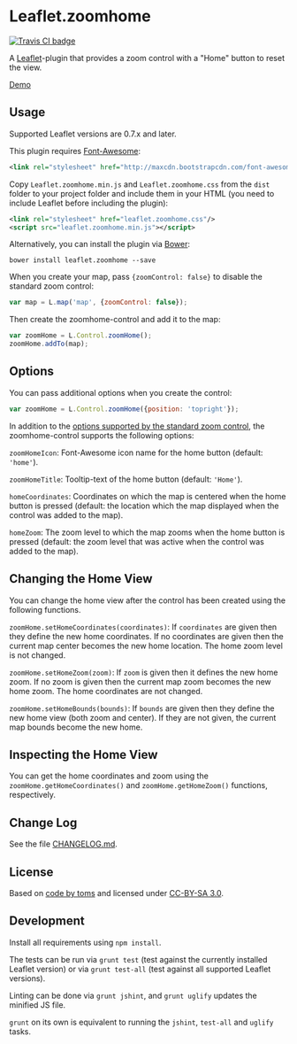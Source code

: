 # Leaflet.zoomhome

[![Travis CI badge](https://api.travis-ci.org/torfsen/leaflet.zoomhome.svg?branch=master)](https://travis-ci.org/torfsen/leaflet.zoomhome)

A [Leaflet](http://leafletjs.com/)-plugin that provides a zoom control with a
"Home" button to reset the view.

[Demo](https://torfsen.github.io/leaflet.zoomhome/)


## Usage

Supported Leaflet versions are 0.7.x and later.

This plugin requires [Font-Awesome](https://fortawesome.github.io/Font-Awesome/):

```xml
<link rel="stylesheet" href="http://maxcdn.bootstrapcdn.com/font-awesome/4.3.0/css/font-awesome.min.css"/>
```

Copy `Leaflet.zoomhome.min.js` and `Leaflet.zoomhome.css` from the `dist` folder to
your project folder and include them in your HTML (you need to include Leaflet before
including the plugin):

```xml
<link rel="stylesheet" href="leaflet.zoomhome.css"/>
<script src="leaflet.zoomhome.min.js"></script>
```

Alternatively, you can install the plugin via [Bower](http://bower.io):

    bower install leaflet.zoomhome --save

When you create your map, pass `{zoomControl: false}` to disable the standard
zoom control:

```js
var map = L.map('map', {zoomControl: false});
```

Then create the zoomhome-control and add it to the map:

```js
var zoomHome = L.Control.zoomHome();
zoomHome.addTo(map);
```


## Options

You can pass additional options when you create the control:

```js
var zoomHome = L.Control.zoomHome({position: 'topright'});
```

In addition to the [options supported by the standard zoom control](http://leafletjs.com/reference.html#control-zoom),
the zoomhome-control supports the following options:

`zoomHomeIcon`: Font-Awesome icon name for the home button (default: `'home'`).

`zoomHomeTitle`: Tooltip-text of the home button (default: `'Home'`).

`homeCoordinates`: Coordinates on which the map is centered when the home button
is pressed (default: the location which the map displayed when the control was
added to the map).

`homeZoom`: The zoom level to which the map zooms when the home button is pressed
(default: the zoom level that was active when the control was added to the map).


## Changing the Home View

You can change the home view after the control has been created using the
following functions.

`zoomHome.setHomeCoordinates(coordinates)`: If `coordinates` are given then
they define the new home coordinates. If no coordinates are given then the
current map center becomes the new home location. The home zoom level is not
changed.

`zoomHome.setHomeZoom(zoom)`: If `zoom` is given then it defines the new home
zoom. If no zoom is given then the current map zoom becomes the new home zoom.
The home coordinates are not changed.

`zoomHome.setHomeBounds(bounds)`: If `bounds` are given then they define the
new home view (both zoom and center). If they are not given, the current map
bounds become the new home.


## Inspecting the Home View

You can get the home coordinates and zoom using the
`zoomHome.getHomeCoordinates()` and `zoomHome.getHomeZoom()` functions,
respectively.


## Change Log

See the file [CHANGELOG.md](CHANGELOG.md).


## License

Based on [code by toms](https://gis.stackexchange.com/a/127383/48264) and
licensed under [CC-BY-SA 3.0](http://creativecommons.org/licenses/by-sa/3.0/).


## Development

Install all requirements using `npm install`.

The tests can be run via `grunt test` (test against the currently installed Leaflet version) or via `grunt test-all` (test against all supported Leaflet versions).

Linting can be done via `grunt jshint`, and `grunt uglify` updates the minified JS file.

`grunt` on its own is equivalent to running the `jshint`, `test-all` and `uglify` tasks.

